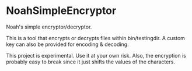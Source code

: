# NoahSimpleEncryptor
Noah's simple encryptor/decryptor.

This is a tool that encrypts or decrypts files within bin/testingdir. A custom key can also be provided for encoding & decoding.

This project is experimental. Use it at your own risk. Also, the encryption is probably easy to break since it just shifts the values of the characters.
